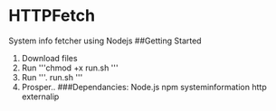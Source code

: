 # HTTPFetch
System info fetcher using Nodejs
##Getting Started
  1. Download files
  2. Run '''chmod +x run.sh '''
  3. Run '''. run.sh '''
  4. Prosper..
###Dependancies:
  Node.js
  npm
  systeminformation
  http
  externalip
